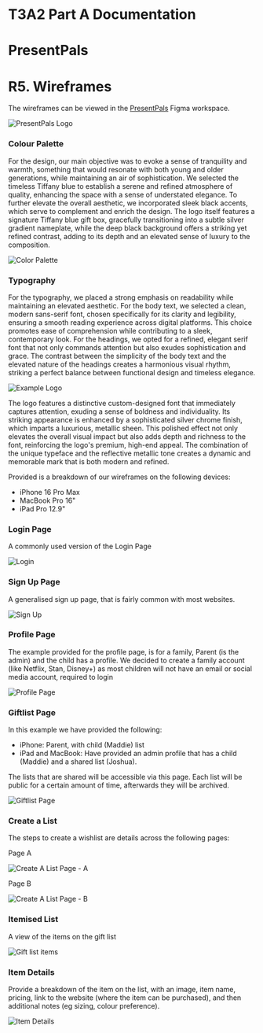 # T3A2 Part A Documentation
# PresentPals
# R5. Wireframes

The wireframes can be viewed in the [PresentPals](https://www.figma.com/design/vPTSsXFEPWThJec5qK5Bo5/PresentPals?node-id=0-1&t=GZfS7PRp5mvqkPUg-1) Figma workspace.

![PresentPals Logo](./images/Full%20Logo.png)

### Colour Palette

For the design, our main objective was to evoke a sense of tranquility and warmth, something that would resonate with both young and older generations, while maintaining an air of sophistication. We selected the timeless Tiffany blue to establish a serene and refined atmosphere of quality, enhancing the space with a sense of understated elegance. To further elevate the overall aesthetic, we incorporated sleek black accents, which serve to complement and enrich the design. The logo itself features a signature Tiffany blue gift box, gracefully transitioning into a subtle silver gradient nameplate, while the deep black background offers a striking yet refined contrast, adding to its depth and an elevated sense of luxury to the composition.

![Color Palette](./images/Colour%20Palette.png)

### Typography
For the typography, we placed a strong emphasis on readability while maintaining an elevated aesthetic. For the body text, we selected a clean, modern sans-serif font, chosen specifically for its clarity and legibility, ensuring a smooth reading experience across digital platforms. This choice promotes ease of comprehension while contributing to a sleek, contemporary look. For the headings, we opted for a refined, elegant serif font that not only commands attention but also exudes sophistication and grace. The contrast between the simplicity of the body text and the elevated nature of the headings creates a harmonious visual rhythm, striking a perfect balance between functional design and timeless elegance.

![Example Logo](./images/Logo.png)

The logo features a distinctive custom-designed font that immediately captures attention, exuding a sense of boldness and individuality. Its striking appearance is enhanced by a sophisticated silver chrome finish, which imparts a luxurious, metallic sheen. This polished effect not only elevates the overall visual impact but also adds depth and richness to the font, reinforcing the logo's premium, high-end appeal. The combination of the unique typeface and the reflective metallic tone creates a dynamic and memorable mark that is both modern and refined.





Provided is a breakdown of our wireframes on the following devices: 
* iPhone 16 Pro Max
* MacBook Pro 16"
* iPad Pro 12.9"



### Login Page
A commonly used version of the Login Page


![Login](./images/Wireframe_LoginPage.png)



### Sign Up Page

A generalised sign up page, that is fairly common with most websites.

![Sign Up](./images/Wireframe_SignUp.png)

### Profile Page

The example provided for the profile page, is for a family, Parent (is the admin) and the child has a profile. We decided to create a family account (like Netflix, Stan, Disney+) as most children will not have an email or social media account, required to login

![Profile Page](./images/Wireframe_ProfilePage.PNG)

### Giftlist Page

In this example we have provided the following:
* iPhone: Parent, with child (Maddie) list
* iPad and MacBook: Have provided an admin profile that has a child (Maddie) and a shared list (Joshua).

The lists that are shared will be accessible via this page. Each list will be public for a certain amount of time, afterwards they will be archived.

![Giftlist Page](./images/Wireframe_GiftListPage.PNG)


### Create a List

The steps to create a wishlist are details across the following pages:

Page A

![Create A List Page - A](./images/Wireframe_CreateAList_PartA.png)

Page B

![Create A List Page - B](./images/Wireframe_CreateAList_PartB.png)

### Itemised List

A view of the items on the gift list

![Gift list items](./images/Wireframe_Giftlist_Items.png)

### Item Details

Provide a breakdown of the item on the list, with an image, item name, pricing, link to the website (where the item can be purchased), and then additional notes (eg sizing, colour preference).

![Item Details](./images/Wireframe_Item-Details.png)